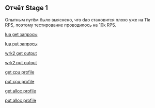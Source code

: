 ## Отчёт Stage 1
Опытным путём было выяснено, что dao становится плохо уже на 11к RPS,
поэтому тестирование проводилось на 10k RPS.

[lua get запросы](./scripts/get.lua)

[lua put запросы](./scripts/put.lua)

[wrk2 get output](./wrk/get.txt)

[wrk2 put output](./wrk/put.txt)

[get cpu profile](./asprof/get_cpu.html)

[put cpu profile](./asprof/put_cpu.html)

[get alloc profile](./asprof/get_alloc.html)

[put alloc profile](./asprof/put_alloc.html)




